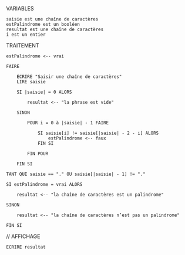 ﻿VARIABLES

	saisie est une chaîne de caractères
	estPalindrome est un booléen
	resultat est une chaîne de caractères
	i est un entier

TRAITEMENT

	estPalindrome <-- vrai

	FAIRE

		ECRIRE "Saisir une chaîne de caractères"
		LIRE saisie	

		SI |saisie| = 0 ALORS

			resultat <-- "la phrase est vide"

		SINON

			POUR i = 0 à |saisie| - 1 FAIRE

				SI saisie[i] != saisie[|saisie| - 2 - i] ALORS
					estPalindrome <-- faux
				FIN SI

			FIN POUR	
			
		FIN SI		

	TANT QUE saisie == "." OU saisie[|saisie| - 1] != "."

	SI estPalindrome = vrai ALORS

		resultat <-- "la chaîne de caractères est un palindrome"

	SINON

		resultat <-- "la chaîne de caractères n’est pas un palindrome"

	FIN SI

// AFFICHAGE

	ECRIRE resultat
	